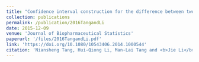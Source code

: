 ```yaml
---
title: "Confidence interval construction for the difference between two correlated proportions with missing observations"
collection: publications
permalink: /publication/2016TangandLi
date: 2015-12-09
venue: 'Journal of Biopharmaceutical Statistics'
paperurl: '/files/2016TangandLi.pdf'
link: 'https://doi.org/10.1080/10543406.2014.1000544'
citation: 'Niansheng Tang, Hui-Qiong Li, Man-Lai Tang and <b>Jie Li</b><sup>*</sup> (2015). Confidence interval construction for the difference between two correlated proportions with missing observations. <i>Journal of Biopharmaceutical Statistics </i>,26:2, 323-338. DOI:10.1080/10543406.2014.1000544.'
---
```


